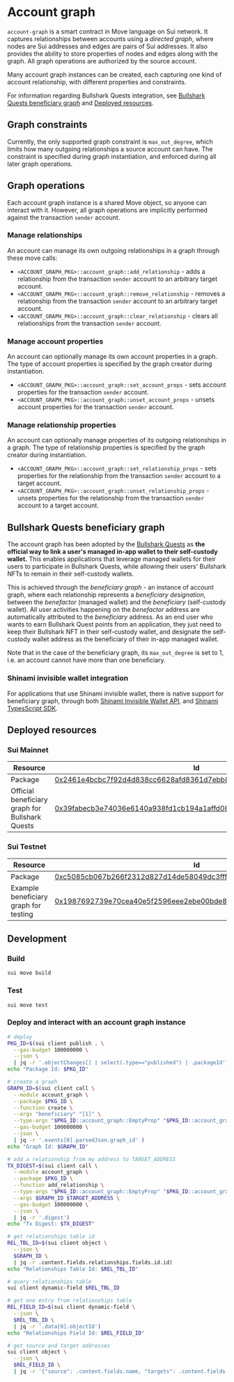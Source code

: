 # Account graph

`account-graph` is a smart contract in Move language on Sui network.
It captures relationships between accounts using a _directed graph_, where nodes are Sui addresses and edges are pairs of Sui addresses.
It also provides the ability to store properties of nodes and edges along with the graph.
All graph operations are authorized by the source account.

Many account graph instances can be created, each capturing one kind of account relationship, with different properties and constraints.

For information regarding Bullshark Quests integration, see [Bullshark Quests beneficiary graph](#bullshark-quests-beneficiary-graph) and [Deployed resources](#deployed-resources).

## Graph constraints

Currently, the only supported graph constraint is `max_out_degree`, which limits how many outgoing relationships a source account can have.
The constraint is specified during graph instantiation, and enforced during all later graph operations.

## Graph operations

Each account graph instance is a shared Move object, so anyone can interact with it.
However, all graph operations are implicitly performed against the transaction `sender` account.

### Manage relationships

An account can manage its own outgoing relationships in a graph through these move calls:

- `<ACCOUNT_GRAPH_PKG>::account_graph::add_relationship` - adds a relationship from the transaction `sender` account to an arbitrary target account.
- `<ACCOUNT_GRAPH_PKG>::account_graph::remove_relationship` - removes a relationship from the transaction `sender` account to an arbitrary target account.
- `<ACCOUNT_GRAPH_PKG>::account_graph::clear_relationship` - clears all relationships from the transaction `sender` account.

### Manage account properties

An account can optionally manage its own account properties in a graph.
The type of account properties is specified by the graph creator during instantiation.

- `<ACCOUNT_GRAPH_PKG>::account_graph::set_account_props` - sets account properties for the transaction `sender` account.
- `<ACCOUNT_GRAPH_PKG>::account_graph::unset_account_props` - unsets account properties for the transaction `sender` account.

### Manage relationship properties

An account can optionally manage properties of its outgoing relationships in a graph.
The type of relationship properties is specified by the graph creator during instantiation.

- `<ACCOUNT_GRAPH_PKG>::account_graph::set_relationship_props` - sets properties for the relationship from the transaction `sender` account to a target account.
- `<ACCOUNT_GRAPH_PKG>::account_graph::unset_relationship_props` - unsets properties for the relationship from the transaction `sender` account to a target account.

## Bullshark Quests beneficiary graph

The account graph has been adopted by the [Bullshark Quests](https://quests.mystenlabs.com/) as **the official way to link a user's managed in-app wallet to their self-custody wallet.**
This enables applications that leverage managed wallets for their users to participate in Bullshark Quests, while allowing their users' Bullshark NFTs to remain in their self-custody wallets.

This is achieved through the _beneficiary graph_ - an instance of account graph, where each relationship represents a _beneficiary designation_, between the _benefactor_ (managed wallet) and the _beneficiary_ (self-custody wallet).
All user activities happening on the _benefactor_ address are automatically attributed to the _beneficiary_ address.
As an end user who wants to earn Bullshark Quest points from an application, they just need to keep their Bullshark NFT in their self-custody wallet, and designate the self-custody wallet address as the beneficiary of their in-app managed wallet.

Note that in the case of the beneficiary graph, its `max_out_degree` is set to 1, i.e. an account cannot have more than one beneficiary.

### Shinami invisible wallet integration

For applications that use Shinami invisible wallet, there is native support for beneficiary graph, through both [Shinami Invisible Wallet API](https://docs.shinami.com/reference/invisible-wallet-api#shinami_walx_setbeneficiary), and [Shinami TypesScript SDK](https://www.npmjs.com/package/shinami#beneficiary-graph-api).

## Deployed resources

### Sui Mainnet

| Resource                                        | Id                                                                                                                                                                      |
| ----------------------------------------------- | ----------------------------------------------------------------------------------------------------------------------------------------------------------------------- |
| Package                                         | [0x2461e4bcbc7f92d4d838cc6628afd8361d7ebb80eb11d1d4f249134db27a7756](https://suiexplorer.com/object/0x2461e4bcbc7f92d4d838cc6628afd8361d7ebb80eb11d1d4f249134db27a7756) |
| Official beneficiary graph for Bullshark Quests | [0x39fabecb3e74036e6140a938fd1cb194a1affd086004e93c4a76af59d64a2c76](https://suiexplorer.com/object/0x39fabecb3e74036e6140a938fd1cb194a1affd086004e93c4a76af59d64a2c76) |

### Sui Testnet

| Resource                              | Id                                                                                                                                                                                      |
| ------------------------------------- | --------------------------------------------------------------------------------------------------------------------------------------------------------------------------------------- |
| Package                               | [0xc5085cb067b266f2312d827d14de58049dc3fff70f15c086aa9f0d54ed3b0848](https://suiexplorer.com/object/0xc5085cb067b266f2312d827d14de58049dc3fff70f15c086aa9f0d54ed3b0848?network=testnet) |
| Example beneficiary graph for testing | [0x1987692739e70cea40e5f2596eee2ebe00bde830f72bb76a7187a0d6d4cea278](https://suiexplorer.com/object/0x1987692739e70cea40e5f2596eee2ebe00bde830f72bb76a7187a0d6d4cea278?network=testnet) |

## Development

### Build

```
sui move build
```

### Test

```
sui move test
```

### Deploy and interact with an account graph instance

```bash
# deploy
PKG_ID=$(sui client publish . \
  --gas-budget 100000000 \
  --json \
  | jq -r '.objectChanges[] | select(.type=="published") | .packageId')
echo "Package Id: $PKG_ID"

# create a graph
GRAPH_ID=$(sui client call \
  --module account_graph \
  --package $PKG_ID \
  --function create \
  --args "beneficiary" "[1]" \
  --type-args "$PKG_ID::account_graph::EmptyProp" "$PKG_ID::account_graph::EmptyProp" \
  --gas-budget 100000000 \
  --json \
  | jq -r '.events[0].parsedJson.graph_id' )
echo "Graph Id: $GRAPH_ID"

# add a relationship from my address to TARGET_ADDRESS
TX_DIGEST=$(sui client call \
  --module account_graph \
  --package $PKG_ID \
  --function add_relationship \
  --type-args "$PKG_ID::account_graph::EmptyProp" "$PKG_ID::account_graph::EmptyProp" \
  --args $GRAPH_ID $TARGET_ADDRESS \
  --gas-budget 100000000 \
  --json \
  | jq -r '.digest')
echo "Tx Digest: $TX_DIGEST"

# get relationships table id
REL_TBL_ID=$(sui client object \
  --json \
  $GRAPH_ID \
  | jq -r .content.fields.relationships.fields.id.id)
echo "Relationships Table Id: $REL_TBL_ID"

# query relationships table
sui client dynamic-field $REL_TBL_ID

# get one entry from relationships table
REL_FIELD_ID=$(sui client dynamic-field \
  --json \
  $REL_TBL_ID \
  | jq -r '.data[0].objectId')
echo "Relationships Field Id: $REL_FIELD_ID"

# get source and target addresses
sui client object \
  --json \
  $REL_FIELD_ID \
  | jq -r '{"source": .content.fields.name, "targets": .content.fields.value.fields.contents}'
```
